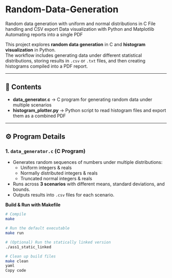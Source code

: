# Random-Data-Generation
Random data generation with uniform and normal distributions in C  File handling and CSV export  Data visualization with Python and Matplotlib  Automating reports into a single PDF

This project explores **random data generation** in C and **histogram visualization** in Python.  
The workflow includes generating data under different statistical distributions, storing results in `.csv` or `.txt` files, and then creating histograms compiled into a PDF report.  

---

## 📌 Contents
- **data_generator.c** → C program for generating random data under multiple scenarios  
- **histogram_plotter.py** → Python script to read histogram files and export them as a combined PDF  

---

## ⚙️ Program Details
### 1. `data_generator.c` (C Program)
- Generates random sequences of numbers under multiple distributions:
  - Uniform integers & reals  
  - Normally distributed integers & reals  
  - Truncated normal integers & reals  
- Runs across **3 scenarios** with different means, standard deviations, and bounds.  
- Outputs results into `.csv` files for each scenario.  

**Build & Run with Makefile**  
```bash
# Compile
make

# Run the default executable
make run

# (Optional) Run the statically linked version
./ass1_static_linked

# Clean up build files
make clean
yaml
Copy code

